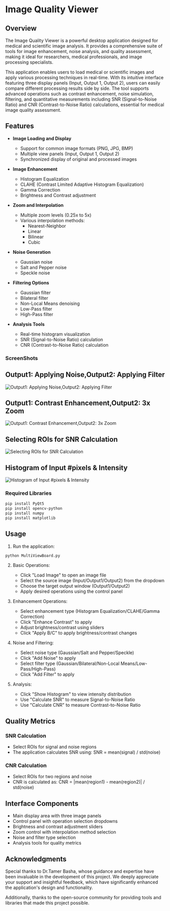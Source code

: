 # Image Quality Viewer

## Overview

The Image Quality Viewer is a powerful desktop application designed for medical and scientific image analysis. It provides a comprehensive suite of tools for image enhancement, noise analysis, and quality assessment, making it ideal for researchers, medical professionals, and image processing specialists.

This application enables users to load medical or scientific images and apply various processing techniques in real-time. With its intuitive interface featuring three display panels (Input, Output 1, Output 2), users can easily compare different processing results side by side. The tool supports advanced operations such as contrast enhancement, noise simulation, filtering, and quantitative measurements including SNR (Signal-to-Noise Ratio) and CNR (Contrast-to-Noise Ratio) calculations, essential for medical image quality assessment.


## Features

- **Image Loading and Display**
  - Support for common image formats (PNG, JPG, BMP)
  - Multiple view panels (Input, Output 1, Output 2)
  - Synchronized display of original and processed images

- **Image Enhancement**
  - Histogram Equalization
  - CLAHE (Contrast Limited Adaptive Histogram Equalization)
  - Gamma Correction
  - Brightness and Contrast adjustment

- **Zoom and Interpolation**
  - Multiple zoom levels (0.25x to 5x)
  - Various interpolation methods:
    - Nearest-Neighbor
    - Linear
    - Bilinear
    - Cubic

- **Noise Generation**
  - Gaussian noise
  - Salt and Pepper noise
  - Speckle noise

- **Filtering Options**
  - Gaussian filter
  - Bilateral filter
  - Non-Local Means denoising
  - Low-Pass filter
  - High-Pass filter

- **Analysis Tools**
  - Real-time histogram visualization
  - SNR (Signal-to-Noise Ratio) calculation
  - CNR (Contrast-to-Noise Ratio) calculation

### ScreenShots
   ## Output1: Applying Noise,Output2: Applying Filter             
![Output1: Applying Noise,Output2: Applying Filter](Images/1.png)
   ## Output1: Contrast Enhancement,Output2: 3x Zoom
![Output1: Contrast Enhancement,Output2: 3x Zoom](Images/2.png) 
  ## Selecting ROIs for SNR Calculation  
![Selecting ROIs for SNR Calculation](Images/3.png)
  ## Histogram of Input #pixels & Intensity
![Histogram of Input #pixels & Intensity](Images/4.png)


### Required Libraries
```bash
pip install PyQt5
pip install opencv-python
pip install numpy
pip install matplotlib
```

## Usage

1. Run the application:
```bash
python MultiViewBoard.py
```

2. Basic Operations:
   - Click "Load Image" to open an image file
   - Select the source image (Input/Output1/Output2) from the dropdown
   - Choose the target output window (Output1/Output2)
   - Apply desired operations using the control panel

3. Enhancement Operations:
   - Select enhancement type (Histogram Equalization/CLAHE/Gamma Correction)
   - Click "Enhance Contrast" to apply
   - Adjust brightness/contrast using sliders
   - Click "Apply B/C" to apply brightness/contrast changes

4. Noise and Filtering:
   - Select noise type (Gaussian/Salt and Pepper/Speckle)
   - Click "Add Noise" to apply
   - Select filter type (Gaussian/Bilateral/Non-Local Means/Low-Pass/High-Pass)
   - Click "Add Filter" to apply

5. Analysis:
   - Click "Show Histogram" to view intensity distribution
   - Use "Calculate SNR" to measure Signal-to-Noise Ratio
   - Use "Calculate CNR" to measure Contrast-to-Noise Ratio

## Quality Metrics

### SNR Calculation
- Select ROIs for signal and noise regions
- The application calculates SNR using: SNR = mean(signal) / std(noise)

### CNR Calculation
- Select ROIs for two regions and noise
- CNR is calculated as: CNR = |mean(region1) - mean(region2)| / std(noise)

## Interface Components

- Main display area with three image panels
- Control panel with operation selection dropdowns
- Brightness and contrast adjustment sliders
- Zoom control with interpolation method selection
- Noise and filter type selection
- Analysis tools for quality metrics
  
## Acknowledgments
Special thanks to Dr.Tamer Basha, whose guidance and expertise have been invaluable in the development of this project. We deeply appreciate your support and insightful feedback, which have significantly enhanced the application's design and functionality.

Additionally, thanks to the open-source community for providing tools and libraries that made this project possible.
